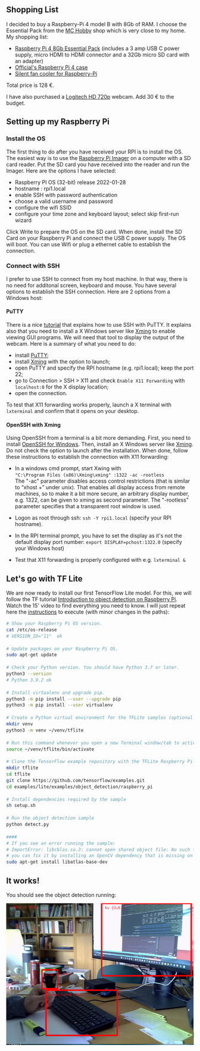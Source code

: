 

## Shopping List
I decided to buy a Raspberry-Pi 4 model B with 8Gb of RAM. I choose the Essential Pack from the [MC Hobby](https://shop.mchobby.be/) shop which is very close to my home. My shopping list:
- [Raspberry Pi 4 8Gb Essential Pack](https://shop.mchobby.be/en/raspberry-pi-4/1858-raspberry-pi-4-8-go-de-ram-in-stock--3232100018587.html) (includes a 3 amp USB C power supply, micro HDMI to HDMI connector and a 32Gb micro SD card with an adapter)
- [Official's Raspberry Pi 4 case](https://shop.mchobby.be/en/raspberry-pi-4-case/1607-official-s-raspberry-pi-4-case-3232100016071.html) 
- [Silent fan cooler for Raspberry-Pi](https://shop.mchobby.be/en/raspberry-pi-4/1659-silent-fan-cooler-for-raspberry-pi-3232100016590-garatronic.html?search_query=RASP-VENTILA-PI4-MK2&results=565)

Total price is 128 €. 
  
I have also purchased a [Logitech HD 720p](https://www.logitech.com/en-us/products/webcams/c270-hd-webcam.960-000694.html) webcam. Add 30 € to the budget.


## Setting up my Raspberry Pi
### Install the OS
The first thing to do after you have received your RPI is to install the OS. The easiest way is to use the [Raspberry Pi Imager](https://www.raspberrypi.com/software/) on a computer with a SD card reader. Put the SD card you have received into the reader and run the Imager. Here are the options I have selected: 
- Raspberry PI OS (32-bit) release 2022-01-28
- hostname : rpi1.local
- enable SSH with password authentication
- choose a valid username and password
- configure the wifi SSID
- configure your time zone and keyboard layout; select skip first-run wizard

Click Write to prepare the OS on the SD card. When done, install the SD Card on your Raspberry Pi and connect the USB C power supply. The OS will boot. You can use Wifi or plug a ethernet cable to establish the connection.

### Connect with SSH
I prefer to use SSH to connect from my host machine. In that way, there is no need for additonal screen, keyboard and mouse. You have several options to establish the SSH connection. Here are 2 options from a Windows host:
#### PuTTY
There is a nice [tutorial](https://tutorials-raspberrypi.com/raspberry-pi-remote-access-by-using-ssh-and-putty/) that explains how to use SSH with PuTTY. It explains also that you need to install a X Windows server like [Xming](https://sourceforge.net/projects/xming/) to enable viewing GUI programs. We will need that tool to display the output of the webcam. Here is a summary of what you need to do:
- install [PuTTY](https://www.chiark.greenend.org.uk/~sgtatham/putty/latest.html);
- install [Xming](https://sourceforge.net/projects/xming/) with the option to launch;
- open PuTTY and specify the RPI hostname (e.g. rpi1.local); keep the port 22;
- go to Connection > SSH > X11 and check `Enable X11 Forwarding` with `localhost:0` for the X display location;
- open the connection.

To test that X11 forwarding works properly, launch a X terminal with `lxterminal` and confirm that it opens on your desktop. 

#### OpenSSH with Xming
Using OpenSSH from a terminal is a bit more demanding. First, you need to install [OpenSSH for Windows](https://www.mls-software.com/opensshd.html). Then, install an X Windows server like [Xming](https://sourceforge.net/projects/xming/). Do not check the option to launch after the installation. When done, follow these instructions to establish the connection with X11 forwarding:
- In a windows cmd prompt, start Xwing with <br/>`"C:\Program Files (x86)\Xming\xming" :1322 -ac -rootless`
  <br/>The "-ac" parameter disables access control restrictions (that is similar to “xhost +” under unix). That enables all display access from remote machines, so to make it a bit more secure, an arbitrary display number, e.g. 1322, can be given to xming as second parameter. 
  The "-rootless" parameter specifies that a transparent root window is used.  

- Logon as root through ssh: `ssh -Y rpi1.local` (specify your RPI hostname).
- In the RPI terminal prompt, you have to set the display as it's not the default display port number: `export DISPLAY=pchost:1322.0` (specify your Windows host)
- Test that X11 forwarding is properly configured with e.g. `lxterminal &`


## Let's go with TF Lite

We are now ready to install our first TensorFlow Lite model. For this, we will follow the TF tutorial [Introduction to object detection on Raspberry Pi](https://www.youtube.com/watch?v=mNjXEybFn98&list=PLQY2H8rRoyvz_anznBg6y3VhuSMcpN9oe). Watch the 15' video to find everything you need to know. I will just repeat here the [instructions](https://gist.github.com/khanhlvg/bbeb5e4ccfca6cbcf18508a44f5964be) to execute (with minor changes in the paths): 

```bash
# Show your Raspberry Pi OS version.
cat /etc/os-release
# VERSION_ID="11"  ok

# Update packages on your Raspberry Pi OS.
sudo apt-get update

# Check your Python version. You should have Python 3.7 or later.
python3 --version
# Python 3.9.2 ok

# Install virtualenv and upgrade pip.
python3 -m pip install --user --upgrade pip
python3 -m pip install --user virtualenv

# Create a Python virtual environment for the TFLite samples (optional but strongly recommended)
mkdir venv
python3 -m venv ~/venv/tflite

# Run this command whenever you open a new Terminal window/tab to activate the environment.
source ~/venv/tflite/bin/activate

# Clone the TensorFlow example repository with the TFLite Raspberry Pi samples.
mkdir tflite
cd tflite
git clone https://github.com/tensorflow/examples.git
cd examples/lite/examples/object_detection/raspberry_pi

# Install dependencies required by the sample
sh setup.sh

# Run the object detection sample
python detect.py

####
# If you see an error running the sample:
# ImportError: libcblas.so.3: cannot open shared object file: No such file or directory
# you can fix it by installing an OpenCV dependency that is missing on your Raspberry Pi.
sudo apt-get install libatlas-base-dev
```

## It works!
You should see the object detection running:

![tflite01](/assets/images/tflite01.png)